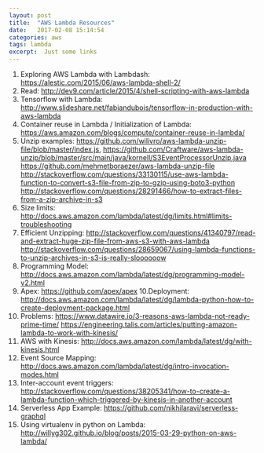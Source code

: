 ```yaml
---
layout: post
title:  "AWS Lambda Resources"
date:   2017-02-08 15:14:54
categories: aws
tags: lambda
excerpt:  Just some links
---
```


1. Exploring AWS Lambda with Lambdash: https://alestic.com/2015/06/aws-lambda-shell-2/
2. Read: http://dev9.com/article/2015/4/shell-scripting-with-aws-lambda
3. Tensorflow with Lambda: http://www.slideshare.net/fabiandubois/tensorflow-in-production-with-aws-lambda
4. Container reuse in Lambda / Initialization of Lambda: https://aws.amazon.com/blogs/compute/container-reuse-in-lambda/
5. Unzip examples: https://github.com/wilivro/aws-lambda-unzip-file/blob/master/index.js, 
				   https://github.com/Craftware/aws-lambda-unzip/blob/master/src/main/java/kornell/S3EventProcessorUnzip.java
				   https://github.com/mehmetboraezer/aws-lambda-unzip-file
				   http://stackoverflow.com/questions/33130115/use-aws-lambda-function-to-convert-s3-file-from-zip-to-gzip-using-boto3-python
				   http://stackoverflow.com/questions/28291466/how-to-extract-files-from-a-zip-archive-in-s3
6. Size limits: http://docs.aws.amazon.com/lambda/latest/dg/limits.html#limits-troubleshooting
7. Efficient Unzipping: http://stackoverflow.com/questions/41340797/read-and-extract-huge-zip-file-from-aws-s3-with-aws-lambda
						http://stackoverflow.com/questions/28659067/using-lambda-functions-to-unzip-archives-in-s3-is-really-sloooooow
8. Programming Model: http://docs.aws.amazon.com/lambda/latest/dg/programming-model-v2.html
9. Apex: https://github.com/apex/apex
10.Deployment: http://docs.aws.amazon.com/lambda/latest/dg/lambda-python-how-to-create-deployment-package.html
11. Problems: https://www.datawire.io/3-reasons-aws-lambda-not-ready-prime-time/
		 	  https://engineering.talis.com/articles/putting-amazon-lambda-to-work-with-kinesis/
12. AWS with Kinesis: http://docs.aws.amazon.com/lambda/latest/dg/with-kinesis.html
13. Event Source Mapping: http://docs.aws.amazon.com/lambda/latest/dg/intro-invocation-modes.html
14. Inter-account event triggers: http://stackoverflow.com/questions/38205341/how-to-create-a-lambda-function-which-triggered-by-kinesis-in-another-account
15. Serverless App Example: https://github.com/nikhilaravi/serverless-graphql
16. Using virtualenv in python on Lambda: http://willyg302.github.io/blog/posts/2015-03-29-python-on-aws-lambda/